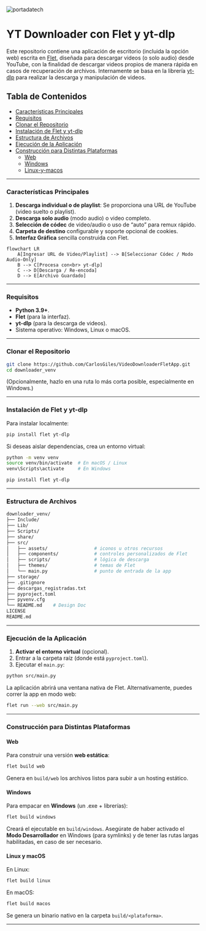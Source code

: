![portadatech](https://github.com/user-attachments/assets/09de5266-6d96-43a2-83cf-4707bdb34fb3)

# YT Downloader con Flet y yt-dlp

Este repositorio contiene una aplicación de escritorio (incluida la opción web) escrita en [Flet](https://flet.dev/), diseñada para descargar videos (o solo audio) desde YouTube, con la finalidad de descargar videos propios de manera rápida en casos de recuperación de archivos. Internamente se basa en la librería [yt-dlp](https://github.com/yt-dlp/yt-dlp) para realizar la descarga y manipulación de videos.

## Tabla de Contenidos
- [Características Principales](#características-principales)
- [Requisitos](#requisitos)
- [Clonar el Repositorio](#clonar-el-repositorio)
- [Instalación de Flet y yt-dlp](#instalación-de-flet-y-yt-dlp)
- [Estructura de Archivos](#estructura-de-archivos)
- [Ejecución de la Aplicación](#ejecución-de-la-aplicación)
- [Construcción para Distintas Plataformas](#construcción-para-distintas-plataformas)
  - [Web](#web)
  - [Windows](#windows)
  - [Linux-y-macos](#linux-y-macos)

---

### Características Principales
1. **Descarga individual o de playlist**: Se proporciona una URL de YouTube (video suelto o playlist).
2. **Descarga solo audio** (modo audio) o video completo.
3. **Selección de códec** de video/audio o uso de “auto” para remux rápido.
4. **Carpeta de destino** configurable y soporte opcional de cookies.
5. **Interfaz Gráfica** sencilla construida con Flet.

```mermaid
flowchart LR
    A[Ingresar URL de Video/Playlist] --> B[Seleccionar Códec / Modo Audio-Only]
    B --> C[Procesa con<br> yt-dlp]
    C --> D[Descarga / Re-encoda]
    D --> E[Archivo Guardado]
```

---

### Requisitos
- **Python 3.9+**.
- **Flet** (para la interfaz).
- **yt-dlp** (para la descarga de videos).
- Sistema operativo: Windows, Linux o macOS.

---

### Clonar el Repositorio

```bash
git clone https://github.com/CarlosGiles/VideoDownloaderFletApp.git
cd downloader_venv
```

(Opcionalmente, hazlo en una ruta lo más corta posible, especialmente en Windows.)

---

### Instalación de Flet y yt-dlp

Para instalar localmente:

```bash
pip install flet yt-dlp
```

Si deseas aislar dependencias, crea un entorno virtual:

```bash
python -m venv venv
source venv/bin/activate  # En macOS / Linux
venv\Scripts\activate     # En Windows

pip install flet yt-dlp
```

---

### Estructura de Archivos

```bash
downloader_venv/
├── Include/
├── Lib/
├── Scripts/
├── share/
├── src/
│   ├── assets/                 # iconos u otros recursos
│   ├── components/             # controles personalizados de Flet
│   ├── scripts/                # lógica de descarga
│   ├── themes/                 # temas de Flet
│   └── main.py                 # punto de entrada de la app
├── storage/
├── .gitignore
├── descargas_registradas.txt
├── pyproject.toml
├── pyvenv.cfg
└── README.md    # Design Doc
LICENSE
README.md
```

---

### Ejecución de la Aplicación

1. **Activar el entorno virtual** (opcional).
2. Entrar a la carpeta raíz (donde está `pyproject.toml`).
3. Ejecutar el `main.py`:

```bash
python src/main.py
```

La aplicación abrirá una ventana nativa de Flet. Alternativamente, puedes correr la app en modo web:

```bash
flet run --web src/main.py
```

---

### Construcción para Distintas Plataformas

#### Web
Para construir una versión **web estática**:

```bash
flet build web
```
Genera en `build/web` los archivos listos para subir a un hosting estático.

#### Windows
Para empacar en **Windows** (un .exe + librerías):
```bash
flet build windows
```
Creará el ejecutable en `build/windows`. Asegúrate de haber activado el **Modo Desarrollador** en Windows (para symlinks) y de tener las rutas largas habilitadas, en caso de ser necesario.

#### Linux y macOS
En Linux:
```bash
flet build linux
```
En macOS:
```bash
flet build macos
```
Se genera un binario nativo en la carpeta `build/<plataforma>`.

---
